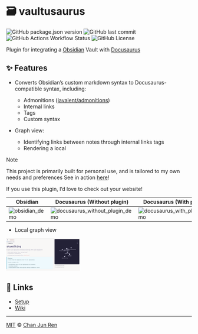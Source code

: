 # 🗃️ vaultusaurus

![GitHub package.json version](https://img.shields.io/github/package-json/v/chanjunren/vaultusaurus)
![GitHub last commit](https://img.shields.io/github/last-commit/chanjunren/vaultusaurus)
![GitHub Actions Workflow Status](https://img.shields.io/github/actions/workflow/status/chanjunren/vaultusaurus/build.yml)
![GitHub License](https://img.shields.io/github/license/chanjunren/vaultusaurus)

Plugin for integrating a [Obsidian](https://obsidian.md/) Vault with [Docusaurus](https://docusaurus.io/)

## ✨ Features
- Converts Obsidian’s custom markdown syntax to Docusaurus-compatible syntax, including:
  - Admonitions ([javalent/admonitions](https://github.com/javalent/admonitions))
  - Internal links
  - Tags
  - Custom syntax

- Graph view:
  - Identifying links between notes through internal links tags
  - Rendering a local 
  


> [!NOTE]
> This project is primarily built for personal use, and is tailored to my own needs and preferences
> See in action [here](https://chanjunren.github.io)!
> 
> If you use this plugin, I’d love to check out your website!


| Obsidian                                                                                                    | Docusaurus (Without plugin)                                                                                                                   | Docusaurus (With plugin)                                                                                                                |
| ----------------------------------------------------------------------------------------------------------- | --------------------------------------------------------------------------------------------------------------------------------------------- | --------------------------------------------------------------------------------------------------------------------------------------- |
| ![obsidian_demo](https://raw.githubusercontent.com/chanjunren/vaultusaurus/master/assets/obsidian_demo.png) | ![docusaurus_without_plugin_demo](https://raw.githubusercontent.com/chanjunren/vaultusaurus/master/assets/docusaurus_without_plugin_demo.png) | ![docusaurus_with_plugin_demo](https://raw.githubusercontent.com/chanjunren/vaultusaurus/master/assets/docusaurus_with_plugin_demo.png) |

- Local graph view

<img alt="Local graph view" src="https://raw.githubusercontent.com/chanjunren/vaultusaurus/master/assets/vaultusaurus_demo.png" width="200px">

## 🔗 Links

- [Setup](https://github.com/chanjunren/vaultusaurus/wiki/Setup)
- [Wiki](https://github.com/chanjunren/vaultusaurus/wiki)

---

[MIT][license] © [Chan Jun Ren][author]

[license]: license
[author]: https://chanjunren.github.io
